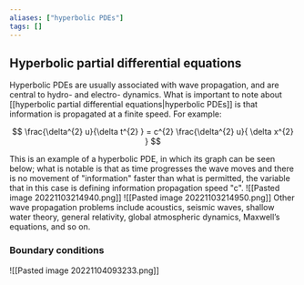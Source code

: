 ```yaml
---
aliases: ["hyperbolic PDEs"]
tags: []
---
```


## Hyperbolic partial differential equations

Hyperbolic PDEs are usually associated with wave propagation, and are central to hydro- and electro- dynamics. What is important to note about [[hyperbolic partial differential equations|hyperbolic PDEs]] is that information is propagated at a finite speed. For example:

$$ \frac{\delta^{2} u}{\delta t^{2} } = c^{2} \frac{\delta^{2} u}{ \delta x^{2} } $$

This is an example of a hyperbolic PDE, in which its graph can be seen below; what is notable is that as time progresses the wave moves and there is no movement of "information" faster than what is permitted, the variable that in this case is defining information propagation speed "c".
![[Pasted image 20221103214940.png]]
![[Pasted image 20221103214950.png]]
Other wave propagation problems include acoustics, seismic waves, shallow water theory, general relativity, global atmospheric dynamics, Maxwell’s equations, and so on.

### Boundary conditions

![[Pasted image 20221104093233.png]]


